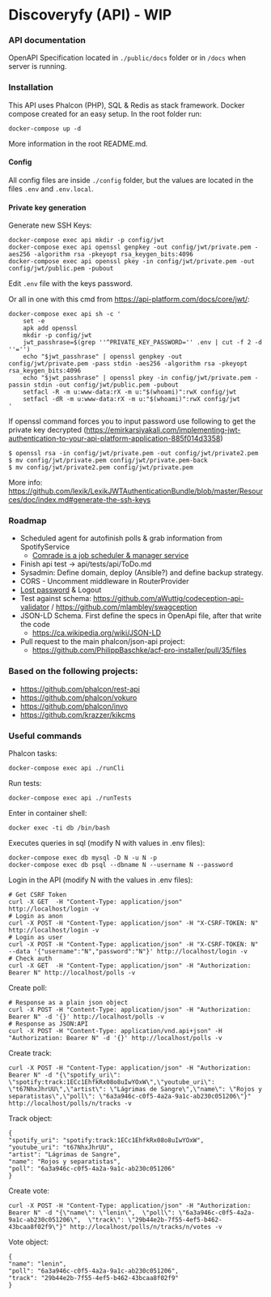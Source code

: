 # Discoveryfy (API) - WIP

### API documentation

OpenAPI Specification located in `./public/docs` folder or in `/docs` when server is running.

### Installation

This API uses Phalcon (PHP), SQL & Redis as stack framework. Docker compose created for an easy setup. In the root folder run:
```
docker-compose up -d
```
More information in the root README.md.

#### Config

All config files are inside `./config` folder, but the values are located in the files `.env` and `.env.local`.

#### Private key generation

Generate new SSH Keys:
```shell
docker-compose exec api mkdir -p config/jwt
docker-compose exec api openssl genpkey -out config/jwt/private.pem -aes256 -algorithm rsa -pkeyopt rsa_keygen_bits:4096
docker-compose exec api openssl pkey -in config/jwt/private.pem -out config/jwt/public.pem -pubout
```
Edit `.env` file with the keys password.

Or all in one with this cmd from https://api-platform.com/docs/core/jwt/:
```shell
docker-compose exec api sh -c '
    set -e
    apk add openssl
    mkdir -p config/jwt
    jwt_passhrase=$(grep ''^PRIVATE_KEY_PASSWORD='' .env | cut -f 2 -d ''='')
    echo "$jwt_passhrase" | openssl genpkey -out config/jwt/private.pem -pass stdin -aes256 -algorithm rsa -pkeyopt rsa_keygen_bits:4096
    echo "$jwt_passhrase" | openssl pkey -in config/jwt/private.pem -passin stdin -out config/jwt/public.pem -pubout
    setfacl -R -m u:www-data:rX -m u:"$(whoami)":rwX config/jwt
    setfacl -dR -m u:www-data:rX -m u:"$(whoami)":rwX config/jwt
'
```
If openssl command forces you to input password use following to get the private key decrypted (https://emirkarsiyakali.com/implementing-jwt-authentication-to-your-api-platform-application-885f014d3358)
```shell
$ openssl rsa -in config/jwt/private.pem -out config/jwt/private2.pem
$ mv config/jwt/private.pem config/jwt/private.pem-back
$ mv config/jwt/private2.pem config/jwt/private.pem
```
More info: https://github.com/lexik/LexikJWTAuthenticationBundle/blob/master/Resources/doc/index.md#generate-the-ssh-keys

### Roadmap
 * Scheduled agent for autofinish polls & grab information from SpotifyService
    * [Comrade is a job scheduler & manager service](https://github.com/php-comrade/comrade-dev)
 * Finish api test -> api/tests/api/ToDo.md
 * Sysadmin: Define domain, deploy (Ansible?) and define backup strategy.
 * CORS - Uncomment middleware in RouterProvider
 * [Lost password](https://github.com/phalcon/vokuro/blob/4.0.x/src/Models/ResetPasswords.php) & Logout
 * Test against schema: https://github.com/aWuttig/codeception-api-validator / https://github.com/mlambley/swagception
 * JSON-LD Schema. First define the specs in OpenApi file, after that write the code
    * https://ca.wikipedia.org/wiki/JSON-LD
 * Pull request to the main phalcon/json-api project:
    * https://github.com/PhilippBaschke/acf-pro-installer/pull/35/files

### Based on the following projects:
* https://github.com/phalcon/rest-api
* https://github.com/phalcon/vokuro
* https://github.com/phalcon/invo
* https://github.com/krazzer/kikcms

### Useful commands

Phalcon tasks:
```shell
docker-compose exec api ./runCli
```

Run tests:
```shell
docker-compose exec api ./runTests
```

Enter in container shell:
```shell
docker exec -ti db /bin/bash
```

Executes queries in sql (modify N with values in .env files):
```shell
docker-compose exec db mysql -D N -u N -p
docker-compose exec db psql --dbname N --username N --password
```

Login in the API (modify N with the values in .env files):
```shell
# Get CSRF Token
curl -X GET  -H "Content-Type: application/json" http://localhost/login -v
# Login as anon
curl -X POST -H "Content-Type: application/json" -H "X-CSRF-TOKEN: N" http://localhost/login -v
# Login as user
curl -X POST -H "Content-Type: application/json" -H "X-CSRF-TOKEN: N" --data '{"username":"N","password":"N"}' http://localhost/login -v
# Check auth
curl -X GET  -H "Content-Type: application/json" -H "Authorization: Bearer N" http://localhost/polls -v
```

Create poll:
```shell
# Response as a plain json object
curl -X POST -H "Content-Type: application/json" -H "Authorization: Bearer N" -d '{}' http://localhost/polls -v
# Response as JSON:API
curl -X POST -H "Content-Type: application/vnd.api+json" -H "Authorization: Bearer N" -d '{}' http://localhost/polls -v
```

Create track:
```shell
curl -X POST -H "Content-Type: application/json" -H "Authorization: Bearer N" -d "{\"spotify_uri\": \"spotify:track:1ECc1EhfkRx08o8uIwYOxW\",\"youtube_uri\": \"t67NhxJhrUU\",\"artist\": \"Lágrimas de Sangre\",\"name\": \"Rojos y separatistas\",\"poll\": \"6a3a946c-c0f5-4a2a-9a1c-ab230c051206\"}" http://localhost/polls/n/tracks -v
```
Track object:
```
{
"spotify_uri": "spotify:track:1ECc1EhfkRx08o8uIwYOxW",
"youtube_uri": "t67NhxJhrUU",
"artist": "Lágrimas de Sangre",
"name": "Rojos y separatistas",
"poll": "6a3a946c-c0f5-4a2a-9a1c-ab230c051206"
}
```

Create vote:
```shell
curl -X POST -H "Content-Type: application/json" -H "Authorization: Bearer N" -d "{\"name\": \"lenin\",  \"poll\": \"6a3a946c-c0f5-4a2a-9a1c-ab230c051206\",  \"track\": \"29b44e2b-7f55-4ef5-b462-43bcaa8f02f9\"}" http://localhost/polls/n/tracks/n/votes -v
```
Vote object:
```
{
"name": "lenin",
"poll": "6a3a946c-c0f5-4a2a-9a1c-ab230c051206",
"track": "29b44e2b-7f55-4ef5-b462-43bcaa8f02f9"
}
```
